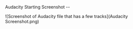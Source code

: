 Audacity Starting Screenshot -- 

![Screenshot of Audacity file that has a few tracks](Audacity Screenshot.png)
